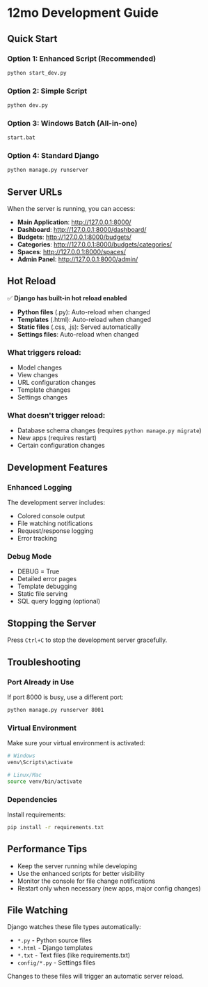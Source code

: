 # 12mo Development Guide

## Quick Start

### Option 1: Enhanced Script (Recommended)
```bash
python start_dev.py
```

### Option 2: Simple Script
```bash
python dev.py
```

### Option 3: Windows Batch (All-in-one)
```bash
start.bat
```

### Option 4: Standard Django
```bash
python manage.py runserver
```

## Server URLs

When the server is running, you can access:

- **Main Application**: http://127.0.0.1:8000/
- **Dashboard**: http://127.0.0.1:8000/dashboard/
- **Budgets**: http://127.0.0.1:8000/budgets/
- **Categories**: http://127.0.0.1:8000/budgets/categories/
- **Spaces**: http://127.0.0.1:8000/spaces/
- **Admin Panel**: http://127.0.0.1:8000/admin/

## Hot Reload

✅ **Django has built-in hot reload enabled**

- **Python files** (.py): Auto-reload when changed
- **Templates** (.html): Auto-reload when changed
- **Static files** (.css, .js): Served automatically
- **Settings files**: Auto-reload when changed

### What triggers reload:
- Model changes
- View changes
- URL configuration changes
- Template changes
- Settings changes

### What doesn't trigger reload:
- Database schema changes (requires `python manage.py migrate`)
- New apps (requires restart)
- Certain configuration changes

## Development Features

### Enhanced Logging
The development server includes:
- Colored console output
- File watching notifications
- Request/response logging
- Error tracking

### Debug Mode
- DEBUG = True
- Detailed error pages
- Template debugging
- Static file serving
- SQL query logging (optional)

## Stopping the Server

Press `Ctrl+C` to stop the development server gracefully.

## Troubleshooting

### Port Already in Use
If port 8000 is busy, use a different port:
```bash
python manage.py runserver 8001
```

### Virtual Environment
Make sure your virtual environment is activated:
```bash
# Windows
venv\Scripts\activate

# Linux/Mac
source venv/bin/activate
```

### Dependencies
Install requirements:
```bash
pip install -r requirements.txt
```

## Performance Tips

- Keep the server running while developing
- Use the enhanced scripts for better visibility
- Monitor the console for file change notifications
- Restart only when necessary (new apps, major config changes)

## File Watching

Django watches these file types automatically:
- `*.py` - Python source files
- `*.html` - Django templates
- `*.txt` - Text files (like requirements.txt)
- `config/*.py` - Settings files

Changes to these files will trigger an automatic server reload.